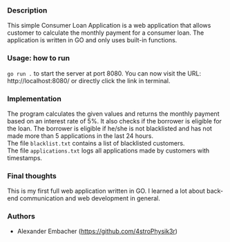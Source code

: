 ### Description
This simple Consumer Loan Application is a web application that allows customer to calculate the monthly payment for a consumer loan. The application is written in GO and only uses built-in functions.

### Usage: how to run
```go run .``` to start the server at port 8080.
You can now visit the URL: http://localhost:8080/ or directly click the link in terminal.

### Implementation
The program calculates the given values and returns the monthly payment based on an interest rate of 5%. It also checks if the borrower is eligible for the loan. The borrower is eligible if he/she is not blacklisted and has not made more than 5 applications in the last 24 hours.
<br>
The file ``blacklist.txt`` contains a list of blacklisted customers.<br>
The file ``applications.txt`` logs all applications made by customers with timestamps.

### Final thoughts
This is my first full web application written in GO. I learned a lot about back-end communication and web development in general.

### Authors
- Alexander Embacher (https://github.com/4stroPhysik3r)